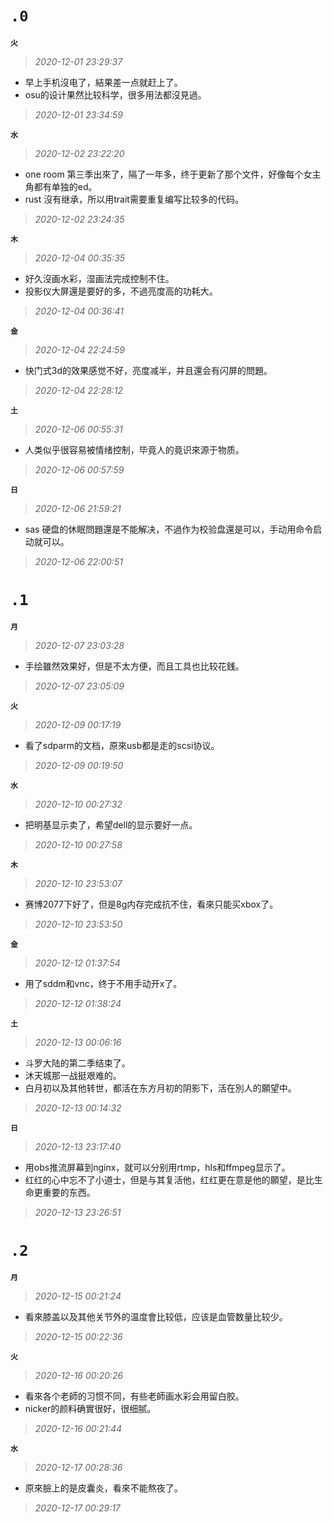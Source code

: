**`.0`**
========
**`火`**
>*2020-12-01 23:29:37*
- 早上手机沒电了，結果差一点就赶上了。
- osu的设计果然比较科学，很多用法都沒見過。
>*2020-12-01 23:34:59*

**`水`**
>*2020-12-02 23:22:20*
- one room 第三季出來了，隔了一年多，终于更新了那个文件，好像每个女主角都有单独的ed。
- rust 沒有继承，所以用trait需要重复编写比较多的代码。
>*2020-12-02 23:24:35*

**`木`**
>*2020-12-04 00:35:35*
- 好久沒画水彩，湿画法完成控制不住。
- 投影仪大屏還是要好的多，不過亮度高的功耗大。
>*2020-12-04 00:36:41*

**`金`**
>*2020-12-04 22:24:59*
- 快门式3d的效果感觉不好，亮度减半，并且還会有闪屏的問題。
>*2020-12-04 22:28:12*

**`土`**
>*2020-12-06 00:55:31*
- 人类似乎很容易被情绪控制，毕竟人的竟识來源于物质。
>*2020-12-06 00:57:59*

**`日`**
>*2020-12-06 21:59:21*
- sas 硬盘的休眠問題還是不能解决，不過作为校验盘還是可以，手动用命令启动就可以。
>*2020-12-06 22:00:51*

**`.1`**
========
**`月`**
>*2020-12-07 23:03:28*
- 手绘雖然效果好，但是不太方便，而且工具也比较花銭。
>*2020-12-07 23:05:09*

**`火`**
>*2020-12-09 00:17:19*
- 看了sdparm的文档，原來usb都是走的scsi协议。
>*2020-12-09 00:19:50*

**`水`**
>*2020-12-10 00:27:32*
- 把明基显示卖了，希望dell的显示要好一点。
>*2020-12-10 00:27:58*

**`木`**
>*2020-12-10 23:53:07*
- 赛博2077下好了，但是8g内存完成抗不住，看來只能买xbox了。
>*2020-12-10 23:53:50*

**`金`**
>*2020-12-12 01:37:54*
- 用了sddm和vnc，终于不用手动开x了。
>*2020-12-12 01:38:24*

**`土`**
>*2020-12-13 00:06:16*
- 斗罗大陆的第二季结束了。
- 沐天城那一战挺艰难的。
- 白月初以及其他转世，都活在东方月初的阴影下，活在別人的願望中。
>*2020-12-13 00:14:32*

**`日`**
>*2020-12-13 23:17:40*
- 用obs推流屏幕到nginx，就可以分别用rtmp，hls和ffmpeg显示了。
- 红红的心中忘不了小道士，但是与其复活他，红红更在意是他的願望，是比生命更重要的东西。
>*2020-12-13 23:26:51*

**`.2`**
========
**`月`**
>*2020-12-15 00:21:24*
- 看來膝盖以及其他关节外的温度會比较低，应该是血管数量比较少。
>*2020-12-15 00:22:36*

**`火`**
>*2020-12-16 00:20:26*
- 看來各个老師的习惯不同，有些老師画水彩会用留白胶。
- nicker的颜料确實很好，很细腻。
>*2020-12-16 00:21:44*

**`水`**
>*2020-12-17 00:28:36*
- 原來臉上的是皮囊炎，看來不能熬夜了。
>*2020-12-17 00:29:17*